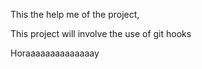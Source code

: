 This the help me of the project,

This project will involve the use of git hooks 

Horaaaaaaaaaaaaaay
